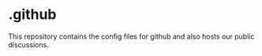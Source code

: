 # .github

This repository contains the config files for github and also hosts our public discussions.
